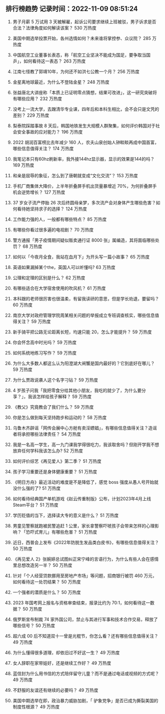 
## 排行榜趋势 记录时间：2022-11-09 08:51:24
  
  1. 男子月薪 5 万试用 3 天被解雇，起诉公司要求继续上班被驳，男子诉求是否合法？法律角度如何解读该案？ 530 万热度
    
  2. 美国中期选举投票开始，各州选情如何？未来谁将掌控参、众议院？ 285 万热度
    
  3. 中国航空工业董事长表态，称「航空工业坚决不能成为国足，要争取当国乒」，如何看待这一表态？ 263 万热度
    
  4. 江南七怪教了郭靖10年，为何还不如洪七公教一个月？ 256 万热度
    
  5. 金星离地球最近，为什么不登陆金星？ 248 万热度
    
  6. 张益唐北大讲座称「本质上已证明零点猜想，结果可改进」，这一研究突破将有哪些应用？ 232 万热度
    
  7. 没考上一流大学，去蹭清华专业课，四年后和本科生相比，会不会只是文凭的差别？ 229 万热度
    
  8. 梨泰院踩踏事故 8 天后，韩国地铁发生大规模人群聚集，如何评价韩国对于社会安全事故的应对能力？ 196 万热度
    
  9. 2022 胡润百富榜比去年减少 160 人，农夫山泉创始人钟睒睒再成中国首富，哪些信息值得关注？ 174 万热度
    
  10. 我笔记本只有60hz刷新率，我外接144hz显示器，显示的效果是144的吗？ 169 万热度
    
  11. 和亲是屈辱的象征，怎么到了唐朝就变成“文化交流”？ 153 万热度
    
  12. 手机厂商集体大降价，上半年折叠屏手机出货量暴增近 70%，为何折叠屏手机会逆势增长？ 127 万热度
    
  13. 37 岁女子流产停胎 26 次后终圆母亲梦，多次流产会对身体产生哪些危害？如何看待她坚持求子的选择？ 124 万热度
    
  14. 工作能力强的人，一般都有哪些特点？ 85 万热度
    
  15. 有哪些你看过很多遍的电视剧？ 70 万热度
    
  16. 警方通报「男子疫情期间疑似贩卖通行证 8000 张」属编造，其将面临哪些处罚？ 68 万热度
    
  17. 如何以「今夜月全食，我站在血月下」为开头写一篇小故事？ 65 万热度
    
  18. 英语如果漏掉某个the，英国人可以听懂吗? 63 万热度
    
  19. 公理和定理的区别是什么？ 62 万热度
    
  20. 有哪些适合在大学宿舍使用的吹风机？ 61 万热度
    
  21. 本科跟的老师很厉害也很温柔，有留我读研的意思，但是学长劝退，要留吗？ 60 万热度
    
  22. 南京大学对政府管理学院周某相关问题的举报成立专班调查核实，哪些信息值得关注？ 59 万热度
    
  23. 新手骑平把公路无论距离长短，均速只能 20，怎么才能提升？ 59 万热度
    
  24. 你会怀念高中时光吗？ 59 万热度
    
  25. 如何系统地练习写作？ 59 万热度
    
  26. 为什么大多数人都这么认为阳澄湖大闸蟹是国内最好的？它到底好在哪儿？ 59 万热度
    
  27. 为什么贾政说袭人这个名字刁钻？ 59 万热度
    
  28. 4 岁孩子问我「我把零食分给其他小朋友，我吃的就少了，为什么要分享？」，我该怎样给孩子解释？ 59 万热度
    
  29. 《教父》究竟教会了我们什么？ 59 万热度
    
  30. 你是怎么做到每天坚持跑步和运动的？ 58 万热度
    
  31. 乌鲁木齐辟谣「网传会展中心方舱有卖淫嫖娼」，有哪些信息值得关注？造谣者将承担哪些法律责任？ 54 万热度
    
  32. 我是一名高一学生，高一九门课我学得很吃力，我该取舍吗？但刚开学我不想放弃任何学科我该怎么办? 52 万热度
    
  33. 如何评价综艺《再见爱人》第二季？ 51 万热度
    
  34. 孩子学习重要还是身体健康重要？ 51 万热度
    
  35. 《明日方舟》最近活动的难度是不是降低了，感觉 boss 强度从愚人号开始就没什么强的了? 51 万热度
    
  36. 如何看待经典国产单机游戏《赵云传重制版》公布，计划2023年4月上线Steam平台？ 51 万热度
    
  37. 学历贬值的当下，选择读大专的意义是什么？ 51 万热度
    
  38. 男童见警察就跑被民警追赶 1 公里，家长拿警察吓唬孩子会带来怎样的心理影响？「恐吓式育儿」有哪些危害？ 51 万热度
    
  39. 近日，西普会上发布《2022年防脱生发品类白皮书》，有哪些信息值得关注？ 50 万热度
    
  40. 《再见爱人 2》张婉婷总试图纠正宋宁峰的言语行为，为什么有些人会在感情里总想改造另一半？ 50 万热度
    
  41. 针对「个人经营贷款挪用至房地产市场」等问题，招商银行被罚 460 万元，如何看待这一处罚结果？ 50 万热度
    
  42. 一个强者的潜质是什么？ 50 万热度
    
  43. 2023 年国考网上报名与资格审查结束，报录比约为 70:1，如何看待这一数据？ 50 万热度
    
  44. 俄罗斯宣布制裁 74 家外国公司，禁止与其进行军事和技术合作交易，释放了哪些信号？ 50 万热度
    
  45. 超六成 00 后不知道双十一曾是光棍节，你怎么看？还有哪些信息值得关注？ 49 万热度
    
  46. 为什么懂得很多道理，却依旧过不好这一生？ 49 万热度
    
  47. 女人辞职在家带娃好，还是继续工作好？ 49 万热度
    
  48. 蓝信封为什么用书信的方式陪伴留守儿童？而不是通过电话或视频的方式呢？ 49 万热度
    
  49. 不舒服的友谊还有继续的必要吗？ 49 万热度
    
  50. 美国中期选举在即，政治暴力威胁加剧，「 驴象党争」是否已成为撕裂美国的制度性根源？ 49 万热度
    